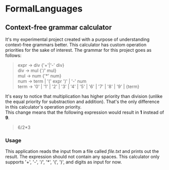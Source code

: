 # FormalLanguages

## Context-free grammar calculator

It's my experimental project created with a purpose of understanding context-free grammars better. This calculator has custom operation priorities for the sake of interest.
The grammar for this project goes as follows:

>expr -> div {'+'|'-' div}  
>div  -> mul {'/' mul}  
>mul  -> num {'*' num}  
>num  -> term | '(' expr ')' | '-' num  
>term  -> '0' | '1' | '2' | '3' | '4' | '5' | '6' | '7' | '8' | '9' | {term}

It's easy to notice that multiplication has higher priority than division (unlike the equal priority for substraction and addition). That's the only difference in this calculator's operation priority.  
This change means that the following expression would result in **1** instead of **9**.

>6/2*3

### Usage
This application reads the input from a file called _file.txt_ and prints out the result. The expression should not contain any spaces. This calculator only supports '+', '-', '/', '*', '(', ')', and digits as input for now.
